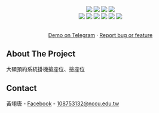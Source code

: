 <div align="center">
    <img src="https://img.shields.io/github/languages/code-size/s1031432/TKBHacker">
    <img src="https://img.shields.io/github/repo-size/s1031432/TKBHacker">
    <img src="https://img.shields.io/github/package-json/v/s1031432/TKBHacker">
    <img src="https://img.shields.io/github/languages/top/s1031432/TKBHacker">
    <br>
    <img src="https://img.shields.io/github/forks/s1031432/TKBHacker">
    <img src="https://img.shields.io/github/stars/s1031432/TKBHacker">
    <img src="https://img.shields.io/github/commit-activity/w/s1031432/TKBHacker">
    <!-- <img src="https://img.shields.io/github/license/s1031432/TKBHacker"> -->
    <img src="https://img.shields.io/badge/LICENSE-MIT-brightgreen">    
    <img src="https://img.shields.io/github/last-commit/s1031432/TKBHacker">
    <img src="https://img.shields.io/github/issues/s1031432/TKBHacker">
</div>
<!-- PROJECT LOGO -->
<div align="center">
  <p align="center">
    <br />
    <a href="https://t.me/NCCU_bot">Demo on Telegram</a>
    ·
    <a href="mailto:108753132@nccu.edu.tw">Report bug or feature</a>
  </p>
</div>

<!-- ABOUT THE PROJECT -->
## About The Project
大碩預約系統掛機搶座位、撿座位


<!-- CONTACT -->
## Contact

黃翊唐 - [Facebook](https://fb.com/ty80517) - 108753132@nccu.edu.tw
